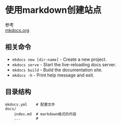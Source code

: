 # 使用markdown创建站点

参考  
[mkdocs.org](https://www.mkdocs.org)

## 相关命令

* `mkdocs new [dir-name]` - Create a new project.
* `mkdocs serve` - Start the live-reloading docs server.
* `mkdocs build` - Build the documentation site.
* `mkdocs -h` - Print help message and exit.

## 目录结构

    mkdocs.yml    # 配置文件
    docs/
        index.md  # markdown格式的内容
        ...       # 
